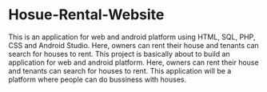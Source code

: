 # Hosue-Rental-Website
This is an application for web and android platform using HTML, SQL,  PHP, CSS and Android Studio. Here, owners can rent their house and  tenants can search for houses to rent.
This project is basically about to build an application for web and android platform. Here, owners can rent their house and tenants can search for houses to rent. This application will be a platform where people can do bussiness with houses. 
